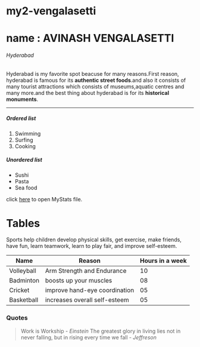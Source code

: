 # my2-vengalasetti
# name : AVINASH VENGALASETTI
###### Hyderabad
Hyderabad is my favorite spot beacuse for many reasons.First reason, hyderabad is famous for its **authentic street foods**.and also it consists of many tourist attractions which consists of museums,aquatic centres and many more.and the best thing about hyderabad is for its **historical monuments**.
***
##### Ordered list
1. Swimming
2. Surfing
3. Cooking
##### Unordered list
* Sushi
* Pasta
* Sea food

click [here](MyStats.md) to open MyStats file.

# Tables
Sports help children develop physical skills, get exercise, make friends, have fun, learn teamwork, learn to play fair, and improve self-esteem. 

| Name | Reason | Hours in a week |
| --------- |  ---  | --------  |
| Volleyball | Arm Strength and Endurance | 10 |
| Badminton |   boosts up your muscles | 08 |
| Cricket | improve hand-eye coordination | 05 |
| Basketball |  increases overall self-esteem | 05 |

### Quotes
 > Work is Workship - *Einstein*
 > The greatest glory in living lies not in never falling, but in rising every time we fall - *Jeffreson*
